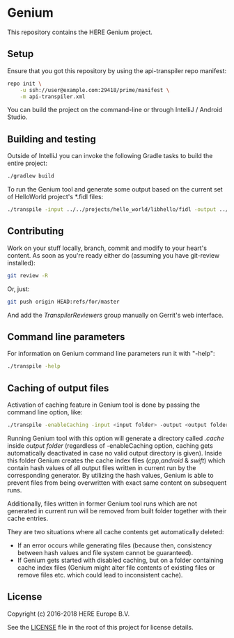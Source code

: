 # Genium
This repository contains the HERE Genium project.

## Setup
Ensure that you got this repository by using the api-transpiler repo manifest:

```bash
repo init \
    -u ssh://user@example.com:29418/prime/manifest \
    -m api-transpiler.xml
```

You can build the project on the command-line or through IntelliJ /
Android Studio.

## Building and testing
Outside of IntelliJ you can invoke the following Gradle tasks to build
the entire project:

```bash
./gradlew build
```

To run the Genium tool and generate some output based on the current set of
HelloWorld project's \*.fidl files:

```bash
./transpile -input ../../projects/hello_world/libhello/fidl -output ../generated -nostdout
```

## Contributing
Work on your stuff locally, branch, commit and modify to your heart's content.
As soon as you're ready either do (assuming you have git-review installed):

```bash
git review -R
```

Or, just:

```bash
git push origin HEAD:refs/for/master
```

And add the *TranspilerReviewers* group manually on Gerrit's web interface.

## Command line parameters
For information on Genium command line parameters run it with "-help":

```bash
./transpile -help
```

## Caching of output files
Activation of caching feature in Genium tool is done by passing the command line option, like:

```bash
./transpile -enableCaching -input <input folder> -output <output folder>
```

Running Genium tool with this option will generate a directory called *.cache* inside *output folder*
(regardless of -enableCaching option, caching gets automatically deactivated in case no valid output
directory is given). Inside this folder Genium creates the cache index files (*cpp*,*android* &
*swift*) which contain hash values of all output files written in current run by the corresponding
generator. By utilizing the hash values, Genium is able to prevent files from being overwritten
with exact same content on subsequent runs.

Additionally, files written in former Genium tool runs which are not generated in current run will be
removed from built folder together with their cache entries.

They are two situations where all cache contents get automatically deleted:

* If an error occurs while generating files (because then, consistency between hash values and file
system cannot be guaranteed).
* If Genium gets started with disabled caching, but on a folder containing cache index files
(Genium might alter file contents of existing files or remove files etc. which could lead to
inconsistent cache).

## License

Copyright (c) 2016-2018 HERE Europe B.V.

See the [LICENSE](./LICENSE) file in the root of this project for license details.

